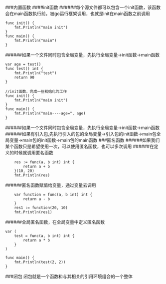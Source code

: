 ###内置函数
####init函数
######每个源文件都可以包含一个init函数，该函数会在main函数执行前，被go运行框架调用，也就是init在main函数之前调用
```//init函数，完成一些初始化的工作
func init() {
	fmt.Println("main init")
}
func main() {
	fmt.Println("main")
}
```
######如果一个文件同时包含全局变量，先执行全局变量->init函数->main函数
```
var age = test()
func test() int {
	fmt.Println("test")
	return 90
}

//init函数，完成一些初始化的工作
func init() {
	fmt.Println("main init")
}
func main() {
	fmt.Println("main----age=", age)
}
```
######如果一个文件同时包含全局变量，先执行全局变量->init函数->main函数
######如果有引入包,先执行引入的包的全局变量->引入包的init函数->main包全局变量->main包的init函数->main包的main函数
###匿名函数
######如果我们某个函数只是希望使用一次，可以使用匿名函数，也可以多次调用
######在定义的时候就调用匿名函数
```
	res := func(a, b int) int {
		return a + b
	}(10, 20)
	fmt.Println(res)
```
######匿名函数赋值给变量，通过变量去调用
```
	var function = func(a, b int) int {
		return a - b
	}
	res1 := function(20, 10)
	fmt.Println(res1)
```
######全局匿名函数，在全局变量中定义匿名函数
```
var (
	test = func(a, b int) int {
		return a * b
	}
)

func main() {
	fmt.Println(test(2, 2))
}
```
###闭包
闭包就是一个函数和与其相关的引用环境组合的一个整体
